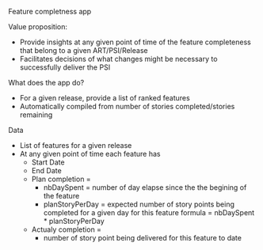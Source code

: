 Feature completness app

Value proposition:
 - Provide insights at any given point of time of the feature completeness that belong to a given ART/PSI/Release
 - Facilitates decisions of what changes might be necessary to successfully deliver the PSI

What does the app do?
 - For a given release, provide a list of ranked features
 - Automatically compiled from number of stories completed/stories remaining 
 

Data

- List of features for a given release
- At any given point of time each feature has
   - Start Date
   - End Date
   - Plan completion = 
      - nbDaySpent = number of day elapse since the the begining of the feature
      - planStoryPerDay = expected number of story points being completed for a given day for this feature
      formula = nbDaySpent * planStoryPerDay
    - Actualy completion = 
        - number of story point being delivered for this feature to date
      
 